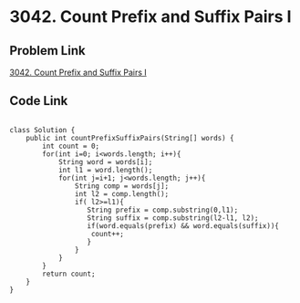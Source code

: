 # 3042. Count Prefix and Suffix Pairs I

## Problem Link
[3042. Count Prefix and Suffix Pairs I](https://leetcode.com/problems/count-prefix-and-suffix-pairs-i/?envType=daily-question&envId=2025-01-08)

## Code Link

```

class Solution {
    public int countPrefixSuffixPairs(String[] words) {
        int count = 0;
        for(int i=0; i<words.length; i++){
            String word = words[i];
            int l1 = word.length();
            for(int j=i+1; j<words.length; j++){
                String comp = words[j];
                int l2 = comp.length();
                if( l2>=l1){
                   String prefix = comp.substring(0,l1);
                   String suffix = comp.substring(l2-l1, l2);
                   if(word.equals(prefix) && word.equals(suffix)){
                    count++;
                   }
                }
            }
        }
        return count;
    }
}
